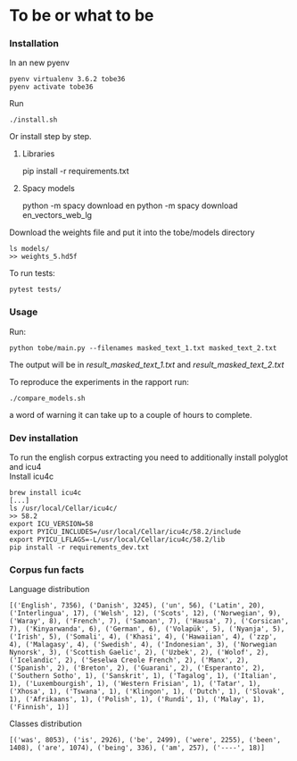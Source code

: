 # To be or what to be

### Installation


In an new pyenv

    pyenv virtualenv 3.6.2 tobe36
    pyenv activate tobe36 

Run 

    ./install.sh 

Or install step by step.  

1) Libraries
    
    pip install -r requirements.txt   
    
2) Spacy models

    python -m spacy download en
    python -m spacy download en_vectors_web_lg 
    
Download the weights file and put it into the tobe/models directory

    ls models/
    >> weights_5.hd5f    

To run tests:

    pytest tests/

    
### Usage

Run:

    python tobe/main.py --filenames masked_text_1.txt masked_text_2.txt 

       
The output will be in _result_masked_text_1.txt_ and _result_masked_text_2.txt_

To reproduce the experiments in the rapport run:

    ./compare_models.sh

a word of warning it can take up to a couple of hours to complete.

    
### Dev installation

To run the english corpus extracting you need to additionally install polyglot and icu4   
Install icu4c

    brew install icu4c
    [...]
    ls /usr/local/Cellar/icu4c/
    >> 58.2
    export ICU_VERSION=58
    export PYICU_INCLUDES=/usr/local/Cellar/icu4c/58.2/include
    export PYICU_LFLAGS=-L/usr/local/Cellar/icu4c/58.2/lib
    pip install -r requirements_dev.txt

    
### Corpus fun facts

Language distribution
    
    [('English', 7356), ('Danish', 3245), ('un', 56), ('Latin', 20), ('Interlingua', 17), ('Welsh', 12), ('Scots', 12), ('Norwegian', 9), ('Waray', 8), ('French', 7), ('Samoan', 7), ('Hausa', 7), ('Corsican', 7), ('Kinyarwanda', 6), ('German', 6), ('Volapük', 5), ('Nyanja', 5), ('Irish', 5), ('Somali', 4), ('Khasi', 4), ('Hawaiian', 4), ('zzp', 4), ('Malagasy', 4), ('Swedish', 4), ('Indonesian', 3), ('Norwegian Nynorsk', 3), ('Scottish Gaelic', 2), ('Uzbek', 2), ('Wolof', 2), ('Icelandic', 2), ('Seselwa Creole French', 2), ('Manx', 2), ('Spanish', 2), ('Breton', 2), ('Guarani', 2), ('Esperanto', 2), ('Southern Sotho', 1), ('Sanskrit', 1), ('Tagalog', 1), ('Italian', 1), ('Luxembourgish', 1), ('Western Frisian', 1), ('Tatar', 1), ('Xhosa', 1), ('Tswana', 1), ('Klingon', 1), ('Dutch', 1), ('Slovak', 1), ('Afrikaans', 1), ('Polish', 1), ('Rundi', 1), ('Malay', 1), ('Finnish', 1)]


Classes distribution
    
    [('was', 8053), ('is', 2926), ('be', 2499), ('were', 2255), ('been', 1408), ('are', 1074), ('being', 336), ('am', 257), ('----', 18)]

